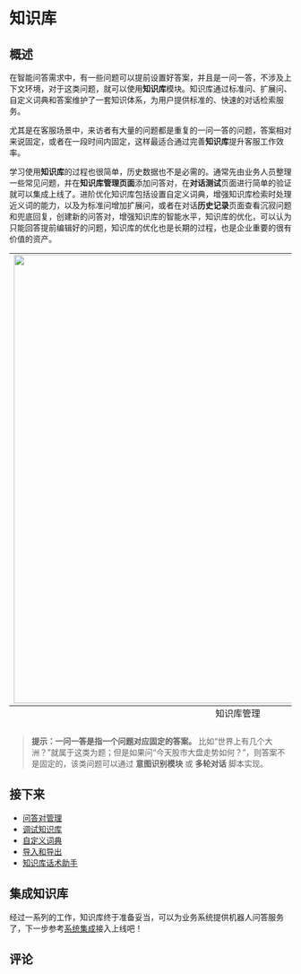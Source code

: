 # 知识库

## 概述

在智能问答需求中，有一些问题可以提前设置好答案，并且是一问一答，不涉及上下文环境，对于这类问题，就可以使用**知识库**模块。知识库通过标准问、扩展问、自定义词典和答案维护了一套知识体系，为用户提供标准的、快速的对话检索服务。

尤其是在客服场景中，来访者有大量的问题都是重复的一问一答的问题，答案相对来说固定，或者在一段时间内固定，这样最适合通过完善**知识库**提升客服工作效率。

学习使用**知识库**的过程也很简单，历史数据也不是必需的。通常先由业务人员整理一些常见问题，并在**知识库管理页面**添加问答对，在**对话测试**页面进行简单的验证就可以集成上线了。进阶优化知识库包括设置自定义词典，增强知识库检索时处理近义词的能力，以及为标准问增加扩展问，或者在对话**历史记录**页面查看沉寂问题和兜底回复，创建新的问答对，增强知识库的智能水平，知识库的优化，可以认为只能回答提前编辑好的问题，知识库的优化也是长期的过程，也是企业重要的很有价值的资产。

<table class="image">
    <caption align="bottom">知识库管理</caption>
    <tr>
        <td><img width="800" src="../../../images/platform/2.png" alt="" /></td>
    </tr>
</table>

> **提示：一问一答是指一个问题对应固定的答案。** 比如“世界上有几个大洲？”就属于这类为题；但是如果问“今天股市大盘走势如何？”，则答案不是固定的，该类问题可以通过 **意图识别模块** 或 **多轮对话** 脚本实现。

## 接下来

- [问答对管理](/products/chatbot-platform/faq/qna.html)
- [调试知识库](/products/chatbot-platform/faq/tune.html)
- [自定义词典](/products/chatbot-platform/faq/dicts.html)
- [导入和导出](/products/chatbot-platform/faq/transfer.html)
- [知识库话术助手](/products/chatbot-platform/faq/assistant.html)

## 集成知识库

经过一系列的工作，知识库终于准备妥当，可以为业务系统提供机器人问答服务了，下一步参考[系统集成](/products/chatbot-platform/integration/index.html)接入上线吧！

## 评论

<script src="https://utteranc.es/client.js"
        repo="chatopera/docs"
        issue-term="pathname"
        label="Comment"
        theme="github-light"
        crossorigin="anonymous"
        async>
</script>
